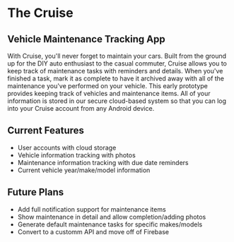 # The Cruise
## Vehicle Maintenance Tracking App

With Cruise, you'll never forget to maintain your cars. Built from the ground up for the DIY auto enthusiast to the casual commuter, Cruise allows you to keep track of maintenance tasks with reminders and details. When you've finished a task, mark it as complete to have it archived away with all of the maintenance you've performed on your vehicle. This early prototype provides keeping track of vehicles and maintenance items. All of your information is stored in our secure cloud-based system so that you can log into your Cruise account from any Android device. 

## Current Features
- User accounts with cloud storage
- Vehicle information tracking with photos 
- Maintenance information tracking with due date reminders
- Current vehicle year/make/model information

## Future Plans
- Add full notification support for maintenance items
- Show maintenance in detail and allow completion/adding photos 
- Generate default maintenance tasks for specific makes/models 
- Convert to a customm API and move off of Firebase 
